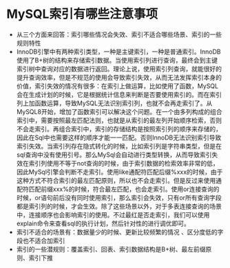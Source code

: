 # MySQL索引有哪些注意事项
- 从三个方面来回答：索引哪些情况会失效、索引不适合哪些场景、索引的一些规则特性
- InnoDB引擎中有两种索引类型，一种是主键索引，一种是普通索引。InnoDB使用了B+树的结构来存储索引数据。当使用索引列进行查询，最终会到主键索引树中查询对应的数据进行返回。理论上说，使用索引列查询，就能很好的提升查询效率，但是不规范的使用会导致索引失效，从而无法发挥索引本身的价值，索引失效的情况有很多：在索引上做运算，比如使用了函数，MySQL会在生成计划的时候，它是根据统计信息来判断是否要使用索引的。而在索引列上加函数运算，导致MySQL无法识别索引列，也就不会再走索引了。从MySQL8开始，增加了函数索引可以解决这个问题。在一个由多列构成的组合索引中，需要按照最左匹配法则，也就是从索引的最左列开始顺序检索，否则不会走索引。再组合索引中，索引的存储结构是按照索引列的顺序来存储的，因此在Sql中也需要这样的顺序才能一一匹配。否则InnoDB无法识别索引导致索引失效。当索引列存在隐式转化的时候，比如索引列是字符串类型，但是在sql查询中没有使用引号。那么MySql会自动进行类型转换，从而导致索引失效在索引列使用不等于not查询的时候，由于索引数据的检索效率非常的低，因此MySql引擎会判断不走索引。使用like通配符匹配后缀%xxx的时候，由于这种方式不符合索引的最左匹配原则，所以也不会走索引。但是反过来使用通配符匹配前缀xxx%的时候，符合最左匹配，也会走索引。使用or连接查询的时候，or语句前后没有同时使用索引，那么索引会失效，只有or所有查询字段都是索引列的时候，才会生效。除了这些场景以外，对于多表连接查询的场景中，连接顺序也会影响索引的使用。不过最红是否走索引，我们可以使用explain命令来查看sql的执行计划，然后针对性的进行调优即可。
- 索引不适合的场景有：数据量少的时候、更新比较频繁的情况 、区分度低的字段也不适合加索引
- 索引的一些潜规则：覆盖索引、回表、索引数据结构是B+树、最左前缀原则、索引下推